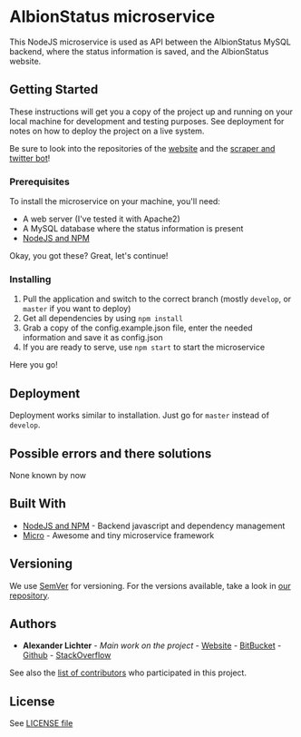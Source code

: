 # AlbionStatus microservice

This NodeJS microservice is used as API between the AlbionStatus MySQL
backend, where the status information is saved, and the AlbionStatus website.

## Getting Started

These instructions will get you a copy of the project up and running on your local machine for development and testing purposes.
See deployment for notes on how to deploy the project on a live system.

Be sure to look into the repositories of the [website](https://github.com/manniL/albionstatus-website)
and the [scraper and twitter bot](https://github.com/manniL/albionstatus-scraper-bot/)!


### Prerequisites

To install the microservice on your machine, you'll need:

* A web server (I've tested it with Apache2)
* A MySQL database where the status information is present
* [NodeJS and NPM](https://nodejs.org/)

Okay, you got these? Great, let's continue!

### Installing

1. Pull the application and switch to the correct branch (mostly `develop`, or `master` if you want to deploy)
2. Get all dependencies by using `npm install`
3. Grab a copy of the config.example.json file, enter the needed information
and save it as config.json
4. If you are ready to serve, use `npm start` to start the microservice

Here you go!

## Deployment

Deployment works similar to installation. Just go for `master` instead of `develop`.

## Possible errors and there solutions

None known by now

## Built With

* [NodeJS and NPM](https://nodejs.org/) - Backend javascript and dependency
management
* [Micro](https://github.com/zeit/micro) - Awesome and tiny microservice
framework

## Versioning

We use [SemVer](http://semver.org/) for versioning. For the versions available, take a look in [our repository](https://github.com/manniL/albionstatus-api).

## Authors

* **Alexander Lichter** - *Main work on the project* - [Website](http://developmint.de) - [BitBucket](https://bitbucket.org/manniL/) - [Github](https://github.com/manniL) - [StackOverflow](http://stackoverflow.com/users/3975480/mannil)

See also the [list of contributors](https://github.com/manniL/albionstatus-api/contributors) who participated in this project.

## License

See [LICENSE file](https://github.com/manniL/albionstatus-api/blob/master/LICENSE)